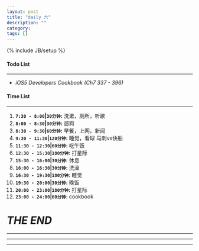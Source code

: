 ```yaml
---
layout: post
title: "daily 六"
description: ""
category: 
tags: []
---
```

{% include JB/setup %}
#### Todo List
***
* *iOS5 Developers Cookbook (Ch7 337 - 396)*

#### Time List
***
1. **`7:30 - 8:00`|`30分钟`:** 洗漱，厕所，听歌
2. **`8:00 - 8:30`|`30分钟`:** 遛狗
3. **`8:30 - 9:30`|`60分钟`:** 早餐，上网，新闻
4. **`9:30 - 11:30`|`120分钟`:** 睡觉，看球 马刺vs快船
5. **`11:30 - 12:30`|`60分钟`:** 吃午饭
6. **`12:30 - 15:30`|`180分钟`:** 打星际
7. **`15:30 - 16:00`|`30分钟`:** 休息
8. **`16:00 - 16:30`|`30分钟`:** 洗澡
9. **`16:30 - 19:30`|`180分钟`:** 睡觉
10. **`19:30 - 20:00`|`30分钟`:** 晚饭
11. **`20:00 - 23:00`|`180分钟`:** 打星际
12. **`23:00 - 24:00`|`60分钟`:** cookbook

# *THE END*
***
***
***